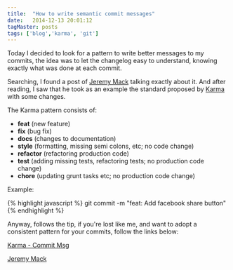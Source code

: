 ```yaml
---
title:  "How to write semantic commit messages"
date:   2014-12-13 20:01:12
tagMaster: posts
tags: ['blog','karma', 'git']
---
```


Today I decided to look for a pattern to write better messages to my commits, the idea was to let the changelog easy to understand, knowing exactly what was done at each commit.

Searching, I found a post of [Jeremy Mack](http://seesparkbox.com/foundry/semantic_commit_messages) talking exactly about it. And after reading, I saw that he took as an example the standard proposed by [Karma](http://karma-runner.github.io/0.10/dev/git-commit-msg.html) with some changes.

The Karma pattern consists of:

* **feat** (new feature)
* **fix** (bug fix)
* **docs** (changes to documentation)
* **style** (formatting, missing semi colons, etc; no code change)
* **refactor** (refactoring production code)
* **test** (adding missing tests, refactoring tests; no production code change)
* **chore** (updating grunt tasks etc; no production code change)

Example:

{% highlight javascript %}
git commit -m "feat: Add facebook share button"
{% endhighlight %}

Anyway, follows the tip, if you're lost like me, and want to adopt a consistent pattern for your commits, follow the links below:

[Karma - Commit Msg](http://karma-runner.github.io/0.10/dev/git-commit-msg.html)

[Jeremy Mack](http://seesparkbox.com/foundry/semantic_commit_messages)